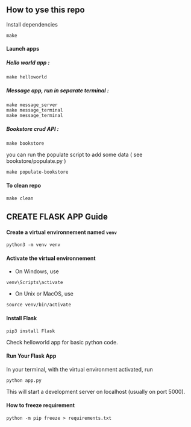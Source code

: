 ## How to yse this repo 

Install dependencies
```
make
```

#### Launch apps
##### Hello world app :
```
make helloworld
```

##### Message app, run in separate terminal :
```
make message_server
make message_terminal
make message_terminal
```

##### Bookstore crud API :
```
make bookstore
```
you can run the populate script to add some data ( see bookstore/populate.py )
```
make populate-bookstore
```
#### To clean repo
```
make clean
```

## CREATE FLASK APP Guide

#### Create a virtual environnement named `venv`
``` 
python3 -m venv venv
```

#### Activate the virtual environnement
- On Windows, use  
```
venv\Scripts\activate
```
- On Unix or MacOS, use 
```
source venv/bin/activate
```

#### Install Flask 
```
pip3 install Flask
```

Check helloworld app for basic python code. 

#### Run Your Flask App
In your terminal, with the virtual environment activated, run 
```
python app.py
```
This will start a development server on localhost (usually on port 5000).

#### How to freeze requirement
```
python -m pip freeze > requirements.txt
```
